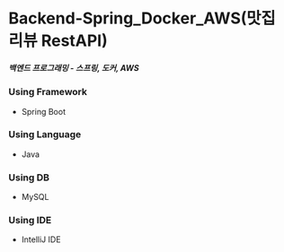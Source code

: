 # Backend-Spring_Docker_AWS(맛집 리뷰 RestAPI)
##### 백엔드 프로그래밍 - 스프링, 도커, AWS

### Using Framework
* Spring Boot

### Using Language
* Java

### Using DB
* MySQL

### Using IDE
* IntelliJ IDE
